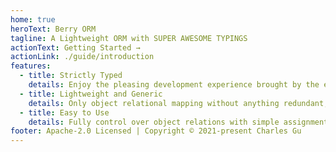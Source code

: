 ```yaml
---
home: true
heroText: Berry ORM
tagline: A Lightweight ORM with SUPER AWESOME TYPINGS
actionText: Getting Started →
actionLink: ./guide/introduction
features:
  - title: Strictly Typed
    details: Enjoy the pleasing development experience brought by the extremely strict types, and maximize the advantages of TypeScript.
  - title: Lightweight and Generic
    details: Only object relational mapping without anything redundant, which can be used in any scenario.
  - title: Easy to Use
    details: Fully control over object relations with simple assignments and calls.
footer: Apache-2.0 Licensed | Copyright © 2021-present Charles Gu
---
```


